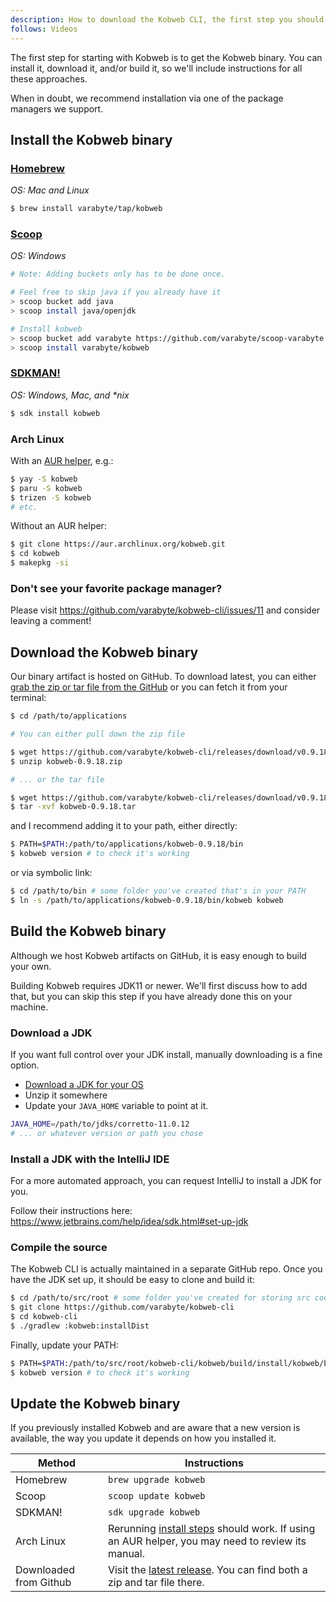 ```yaml
---
description: How to download the Kobweb CLI, the first step you should take to get started with Kobweb.
follows: Videos
---
```


The first step for starting with Kobweb is to get the Kobweb binary. You can install it, download it, and/or build it,
so we'll include instructions for all these approaches.

When in doubt, we recommend installation via one of the package managers we support.

## Install the Kobweb binary

### [Homebrew](https://brew.sh/)

*OS: Mac and Linux*

```bash
$ brew install varabyte/tap/kobweb
```

### [Scoop](https://scoop.sh/)

*OS: Windows*

```bash
# Note: Adding buckets only has to be done once.

# Feel free to skip java if you already have it
> scoop bucket add java
> scoop install java/openjdk

# Install kobweb
> scoop bucket add varabyte https://github.com/varabyte/scoop-varabyte.git
> scoop install varabyte/kobweb
```

### [SDKMAN!](https://sdkman.io/)

*OS: Windows, Mac, and \*nix*

```bash
$ sdk install kobweb
```

### Arch Linux

With an [AUR helper](https://wiki.archlinux.org/title/AUR_helpers), e.g.:

```bash
$ yay -S kobweb
$ paru -S kobweb
$ trizen -S kobweb
# etc.
```

Without an AUR helper:

```bash
$ git clone https://aur.archlinux.org/kobweb.git
$ cd kobweb
$ makepkg -si
```

### Don't see your favorite package manager?

Please visit https://github.com/varabyte/kobweb-cli/issues/11 and consider leaving a comment!

## Download the Kobweb binary

Our binary artifact is hosted on GitHub. To download latest, you can either
[grab the zip or tar file from the GitHub](https://github.com/varabyte/kobweb-cli/releases/tag/v0.9.18) or you can fetch
it from your terminal:

```bash
$ cd /path/to/applications

# You can either pull down the zip file

$ wget https://github.com/varabyte/kobweb-cli/releases/download/v0.9.18/kobweb-0.9.18.zip
$ unzip kobweb-0.9.18.zip

# ... or the tar file

$ wget https://github.com/varabyte/kobweb-cli/releases/download/v0.9.18/kobweb-0.9.18.tar
$ tar -xvf kobweb-0.9.18.tar
```

and I recommend adding it to your path, either directly:

```bash
$ PATH=$PATH:/path/to/applications/kobweb-0.9.18/bin
$ kobweb version # to check it's working
```

or via symbolic link:

```bash
$ cd /path/to/bin # some folder you've created that's in your PATH
$ ln -s /path/to/applications/kobweb-0.9.18/bin/kobweb kobweb
```

## Build the Kobweb binary

Although we host Kobweb artifacts on GitHub, it is easy enough to build your own.

Building Kobweb requires JDK11 or newer. We'll first discuss how to add that, but you can skip this step if you have
already done this on your machine.

### Download a JDK

If you want full control over your JDK install, manually downloading is a fine option.

* [Download a JDK for your OS](https://docs.aws.amazon.com/corretto/latest/corretto-11-ug/downloads-list.html)
* Unzip it somewhere
* Update your `JAVA_HOME` variable to point at it.

```bash
JAVA_HOME=/path/to/jdks/corretto-11.0.12
# ... or whatever version or path you chose
```

### Install a JDK with the IntelliJ IDE

For a more automated approach, you can request IntelliJ to install a JDK for you.

Follow their instructions here: https://www.jetbrains.com/help/idea/sdk.html#set-up-jdk

### Compile the source

The Kobweb CLI is actually maintained in a separate GitHub repo. Once you have the JDK set up, it should be easy to
clone and build it:

```bash
$ cd /path/to/src/root # some folder you've created for storing src code
$ git clone https://github.com/varabyte/kobweb-cli
$ cd kobweb-cli
$ ./gradlew :kobweb:installDist
```

Finally, update your PATH:

```bash
$ PATH=$PATH:/path/to/src/root/kobweb-cli/kobweb/build/install/kobweb/bin
$ kobweb version # to check it's working
```

## Update the Kobweb binary

If you previously installed Kobweb and are aware that a new version is available, the way you update it depends on how
you installed it.

| Method                 | Instructions                                                                                                                         |
|------------------------|--------------------------------------------------------------------------------------------------------------------------------------|
| Homebrew               | `brew upgrade kobweb`                                                                                                                |
| Scoop                  | `scoop update kobweb`                                                                                                                |
| SDKMAN!                | `sdk upgrade kobweb`                                                                                                                 |
| Arch Linux             | Rerunning [install steps](#arch-linux) should work. If using an AUR helper, you may need to review its manual.                       |
| Downloaded from Github | Visit the [latest release](https://github.com/varabyte/kobweb-cli/releases/tag/v0.9.18). You can find both a zip and tar file there. |
